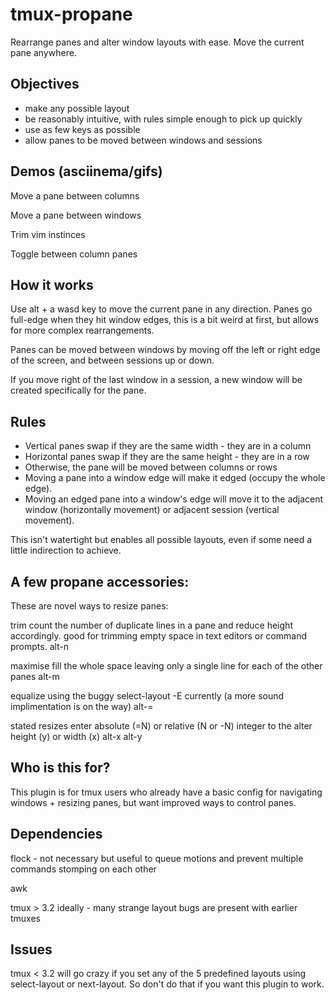 # tmux-propane 

Rearrange panes and alter window layouts with ease. Move the current pane anywhere.

## Objectives

- make any possible layout
- be reasonably intuitive, with rules simple enough to pick up quickly
- use as few keys as possible
- allow panes to be moved between windows and sessions 

## Demos (asciinema/gifs)

Move a pane between columns

Move a pane between windows

Trim vim instinces

Toggle between column panes


## How it works

Use alt + a wasd key to move the current pane in any direction. Panes go full-edge when they hit window edges, this is a bit weird at first, but allows for more complex rearrangements.

Panes can be moved between windows by moving off the left or right edge of the screen, and between sessions up or down.

If you move right of the last window in a session, a new window will be created specifically for the pane.


## Rules

- Vertical panes swap if they are the same width - they are in a column
- Horizontal panes swap if they are the same height - they are in a row
- Otherwise, the pane will be moved between columns or rows
- Moving a pane into a window edge will make it edged (occupy the whole edge).
- Moving an edged pane into a window's edge will move it to the adjacent window (horizontally movement) or adjacent session (vertical movement).

This isn't watertight but enables all possible layouts, even if some need a little indirection to achieve.


## A few propane accessories:

These are novel ways to resize panes:

trim
	count the number of duplicate lines in a pane and reduce height accordingly. good for trimming empty space in text editors or command prompts.
	alt-n

maximise
	fill the whole space leaving only a single line for each of the other panes
	alt-m

equalize
	using the buggy select-layout -E currently (a more sound implimentation is on the way)
	alt-=

stated resizes
	enter absolute (=N) or relative (N or -N) integer to the alter height (y) or width (x) 
	alt-x
	alt-y


## Who is this for?

This plugin is for tmux users who already have a basic config for navigating windows + resizing panes, but want improved ways to control panes.


## Dependencies

flock - not necessary but useful to queue motions and prevent multiple commands stomping on each other

awk

tmux > 3.2 ideally - many strange layout bugs are present with earlier tmuxes


## Issues

tmux < 3.2 will go crazy if you set any of the 5 predefined layouts using select-layout or next-layout. So don't do that if you want this plugin to work.
